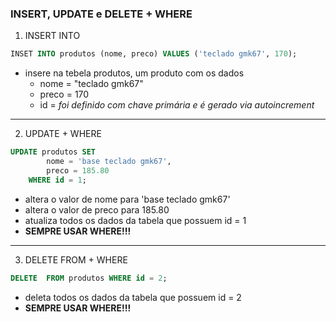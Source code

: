 ### INSERT, UPDATE e DELETE + WHERE

1. INSERT INTO
```sql
INSET INTO produtos (nome, preco) VALUES ('teclado gmk67', 170);
```
- insere na tebela produtos, um produto com os dados
  - nome = "teclado gmk67"
  - preco = 170
  - id = *foi definido com chave primária e é gerado via autoincrement*

---

2. UPDATE + WHERE

```sql
UPDATE produtos SET 
        nome = 'base teclado gmk67',
        preco = 185.80
    WHERE id = 1;
```
- altera o valor de nome para 'base teclado gmk67'
- altera o valor de preco para 185.80
- atualiza todos os dados da tabela que possuem id = 1
- **SEMPRE USAR WHERE!!!**
---

3. DELETE FROM + WHERE
```sql
DELETE  FROM produtos WHERE id = 2;
```
- deleta todos os dados da tabela que possuem id = 2
- **SEMPRE USAR WHERE!!!**
